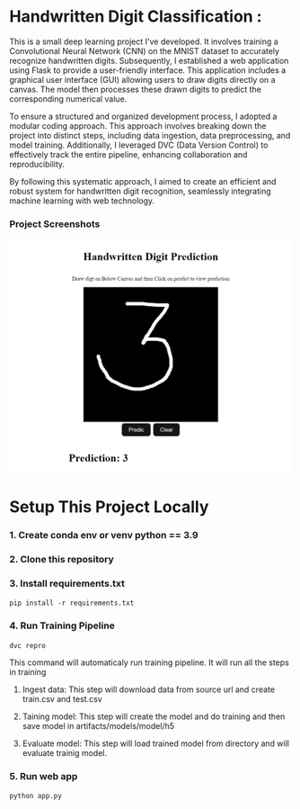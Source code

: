 # Handwritten Digit Classification :

This is a small deep learning project I've developed. It involves training a Convolutional Neural Network (CNN) on the MNIST dataset to accurately recognize handwritten digits. Subsequently, I established a web application using Flask to provide a user-friendly interface. This application includes a graphical user interface (GUI) allowing users to draw digits directly on a canvas. The model then processes these drawn digits to predict the corresponding numerical value.

To ensure a structured and organized development process, I adopted a modular coding approach. This approach involves breaking down the project into distinct steps, including data ingestion, data preprocessing, and model training. Additionally, I leveraged DVC (Data Version Control) to effectively track the entire pipeline, enhancing collaboration and reproducibility.

By following this systematic approach, I aimed to create an efficient and robust system for handwritten digit recognition, seamlessly integrating machine learning with web technology.

### Project Screenshots

![snap-1](outputs/snap-1.png)


# Setup This Project Locally



###  1. Create conda env or venv python == 3.9

###  2. Clone this repository

###  3. Install requirements.txt

 ```
pip install -r requirements.txt
 ```
###  4. Run Training Pipeline
```
dvc repro
```
This command will automaticaly run training pipeline. It will run all the steps in training
1. Ingest data: This step will download data from source url and create train.csv and test.csv

2. Taining model: This step will create the model and do training and then save model in artifacts/models/model/h5
       
3. Evaluate model: This step will load trained model from directory and will evaluate trainig model.

###  5. Run web app

```
python app.py
```